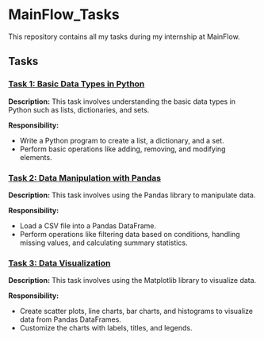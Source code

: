 # MainFlow_Tasks

This repository contains all my tasks during my internship at MainFlow.

## Tasks

### [Task 1: Basic Data Types in Python](Task1/Mainflow_Task1.ipynb)
**Description:**
This task involves understanding the basic data types in Python such as lists, dictionaries, and sets.

**Responsibility:**
- Write a Python program to create a list, a dictionary, and a set.
- Perform basic operations like adding, removing, and modifying elements.

### [Task 2: Data Manipulation with Pandas](Task2/MainFlow_Task2.ipynb)
**Description:**
This task involves using the Pandas library to manipulate data.

**Responsibility:**
- Load a CSV file into a Pandas DataFrame.
- Perform operations like filtering data based on conditions, handling missing values, and calculating summary statistics.

### [Task 3: Data Visualization](Task3/MainFlow_task3.ipynb)
**Description:**
This task involves using the Matplotlib library to visualize data.

**Responsibility:**
- Create scatter plots, line charts, bar charts, and histograms to visualize data from Pandas DataFrames.
- Customize the charts with labels, titles, and legends.
